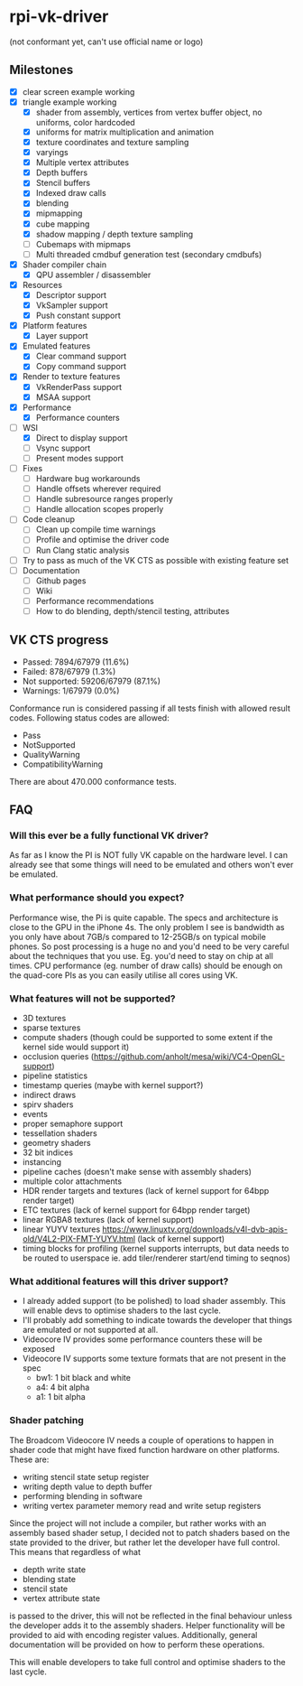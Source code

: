 # rpi-vk-driver
(not conformant yet, can't use official name or logo)

## Milestones
- [x] clear screen example working
- [x] triangle example working
  - [x] shader from assembly, vertices from vertex buffer object, no uniforms, color hardcoded
  - [x] uniforms for matrix multiplication and animation
  - [x] texture coordinates and texture sampling
  - [x] varyings
  - [x] Multiple vertex attributes
  - [x] Depth buffers
  - [x] Stencil buffers
  - [x] Indexed draw calls
  - [x] blending
  - [x] mipmapping
  - [x] cube mapping
  - [x] shadow mapping / depth texture sampling
  - [ ] Cubemaps with mipmaps
  - [ ] Multi threaded cmdbuf generation test (secondary cmdbufs)
- [x] Shader compiler chain
  - [x] QPU assembler / disassembler
- [x] Resources
  - [x] Descriptor support
  - [x] VkSampler support
  - [x] Push constant support
- [x] Platform features
  - [x] Layer support
- [x] Emulated features
  - [x] Clear command support
  - [x] Copy command support
- [x] Render to texture features
  - [x] VkRenderPass support
  - [x] MSAA support
- [x] Performance
  - [x] Performance counters
- [ ] WSI
  - [x] Direct to display support
  - [ ] Vsync support
  - [ ] Present modes support
- [ ] Fixes
  - [ ] Hardware bug workarounds
  - [ ] Handle offsets wherever required
  - [ ] Handle subresource ranges properly
  - [ ] Handle allocation scopes properly
- [ ] Code cleanup
  - [ ] Clean up compile time warnings
  - [ ] Profile and optimise the driver code
  - [ ] Run Clang static analysis
- [ ] Try to pass as much of the VK CTS as possible with existing feature set
- [ ] Documentation
  - [ ] Github pages
  - [ ] Wiki
  - [ ] Performance recommendations
  - [ ] How to do blending, depth/stencil testing, attributes

## VK CTS progress
- Passed:        7894/67979 (11.6%) 
- Failed:        878/67979 (1.3%)
- Not supported: 59206/67979 (87.1%)
- Warnings:      1/67979 (0.0%)

Conformance run is considered passing if all tests finish with allowed result
codes. 
Following status
codes are allowed:

- Pass
- NotSupported
- QualityWarning
- CompatibilityWarning 

There are about 470.000 conformance tests.

## FAQ
### Will this ever be a fully functional VK driver?
As far as I know the PI is NOT fully VK capable on the hardware level. I can already see that some things will need to be emulated and others won't ever be emulated.

### What performance should you expect?
Performance wise, the Pi is quite capable. The specs and architecture is close to the GPU in the iPhone 4s. The only problem I see is bandwidth as you only have about 7GB/s compared to 12-25GB/s on typical mobile phones. So post processing is a huge no and you'd need to be very careful about the techniques that you use. Eg. you'd need to stay on chip at all times. 
CPU performance (eg. number of draw calls) should be enough on the quad-core PIs as you can easily utilise all cores using VK.

### What features will not be supported?
- 3D textures
- sparse textures
- compute shaders (though could be supported to some extent if the kernel side would support it)
- occlusion queries (https://github.com/anholt/mesa/wiki/VC4-OpenGL-support)
- pipeline statistics
- timestamp queries (maybe with kernel support?)
- indirect draws
- spirv shaders
- events
- proper semaphore support
- tessellation shaders
- geometry shaders
- 32 bit indices
- instancing
- pipeline caches (doesn't make sense with assembly shaders)
- multiple color attachments
- HDR render targets and textures (lack of kernel support for 64bpp render target)
- ETC textures (lack of kernel support for 64bpp render target)
- linear RGBA8 textures (lack of kernel support)
- linear YUYV textures https://www.linuxtv.org/downloads/v4l-dvb-apis-old/V4L2-PIX-FMT-YUYV.html (lack of kernel support)
- timing blocks for profiling (kernel supports interrupts, but data needs to be routed to userspace ie. add tiler/renderer start/end timing to seqnos)

### What additional features will this driver support?
- I already added support (to be polished) to load shader assembly. This will enable devs to optimise shaders to the last cycle.
- I'll probably add something to indicate towards the developer that things are emulated or not supported at all.
- Videocore IV provides some performance counters these will be exposed
- Videocore IV supports some texture formats that are not present in the spec
  - bw1: 1 bit black and white
  - a4: 4 bit alpha
  - a1: 1 bit alpha

### Shader patching
The Broadcom Videocore IV needs a couple of operations to happen in shader code that might have fixed function hardware on other platforms.  
These are: 
- writing stencil state setup register
- writing depth value to depth buffer
- performing blending in software
- writing vertex parameter memory read and write setup registers

Since the project will not include a compiler, but rather works with an assembly based shader setup, I decided not to patch shaders based on the state provided to the driver, but rather let the developer have full control.
This means that regardless of what  
- depth write state
- blending state
- stencil state
- vertex attribute state  

is passed to the driver, this will not be reflected in the final behaviour unless the developer adds it to the assembly shaders.
Helper functionality will be provided to aid with encoding register values. Additionally, general documentation will be provided on how to perform these operations.

This will enable developers to take full control and optimise shaders to the last cycle.


